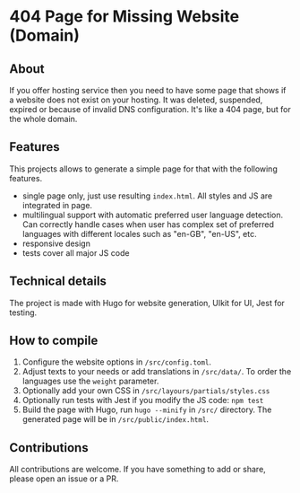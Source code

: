 # 404 Page for Missing Website (Domain)
## About
If you offer hosting service then you need to have some page that
shows if a website does not exist on your hosting.
It was deleted, suspended, expired or because of invalid DNS configuration.
It's like a 404 page, but for the whole domain.

## Features
This projects allows to generate a simple page for that with the following
features.

- single page only, just use resulting `index.html`. 
  All styles and JS are integrated in page.
- multilingual support with automatic preferred user language detection.
  Can correctly handle cases when user has complex set of preferred
  languages with different locales such as "en-GB", "en-US", etc.
- responsive design
- tests cover all major JS code

## Technical details
The project is made with Hugo for website generation, UIkit for UI, Jest for testing.

## How to compile
1. Configure the website options in `/src/config.toml`.
2. Adjust texts to your needs or add translations in `/src/data/`.
   To order the languages use the `weight` parameter.
3. Optionally add your own CSS in `/src/layours/partials/styles.css`
4. Optionally run tests with Jest if you modify the JS code: `npm test`
5. Build the page with Hugo, run `hugo --minify` in `/src/` directory.
   The generated page will be in `/src/public/index.html`.

## Contributions
All contributions are welcome. 
If you have something to add or share, please open an issue or a PR.
